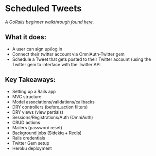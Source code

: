 # Scheduled Tweets

_A GoRails beginner walkthrough found [here](https://gorails.com/series/rails-for-beginners)._
## What it does:

- A user can sign up/log in
- Connect their twitter account via OmniAuth-Twitter gem
- Schedule a Tweet that gets posted to their Twitter account (using the Twitter gem to interface with the Twitter API
## Key Takeaways:

- Setting up a Rails app
- MVC structure
- Model associations/validations/callbacks
- DRY controllers (before_action filters)
- DRY views (view partials)
- Sessions/Registrations/Auth (OmniAuth)
- CRUD actions
- Mailers (password reset)
- Background jobs (Sidekiq + Redis)
- Rails credentials
- Twitter Gem setup
- Heroku deployment
